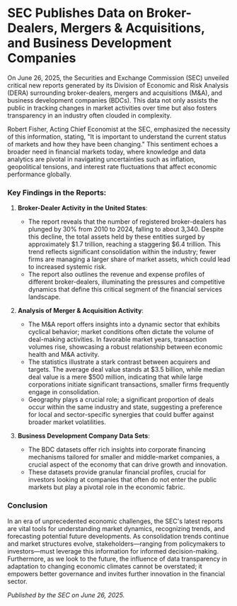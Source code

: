 # SEC Publishes Data on Broker-Dealers, Mergers & Acquisitions, and Business Development Companies

On June 26, 2025, the Securities and Exchange Commission (SEC) unveiled critical new reports generated by its Division of Economic and Risk Analysis (DERA) surrounding broker-dealers, mergers and acquisitions (M&A), and business development companies (BDCs). This data not only assists the public in tracking changes in market activities over time but also fosters transparency in an industry often clouded in complexity.

Robert Fisher, Acting Chief Economist at the SEC, emphasized the necessity of this information, stating, "It is important to understand the current status of markets and how they have been changing." This sentiment echoes a broader need in financial markets today, where knowledge and data analytics are pivotal in navigating uncertainties such as inflation, geopolitical tensions, and interest rate fluctuations that affect economic performance globally.

### Key Findings in the Reports:
1. **Broker-Dealer Activity in the United States**:
   - The report reveals that the number of registered broker-dealers has plunged by 30% from 2010 to 2024, falling to about 3,340. Despite this decline, the total assets held by these entities surged by approximately $1.7 trillion, reaching a staggering $6.4 trillion. This trend reflects significant consolidation within the industry; fewer firms are managing a larger share of market assets, which could lead to increased systemic risk.
   - The report also outlines the revenue and expense profiles of different broker-dealers, illuminating the pressures and competitive dynamics that define this critical segment of the financial services landscape.

2. **Analysis of Merger & Acquisition Activity**:
   - The M&A report offers insights into a dynamic sector that exhibits cyclical behavior; market conditions often dictate the volume of deal-making activities. In favorable market years, transaction volumes rise, showcasing a robust relationship between economic health and M&A activity.
   - The statistics illustrate a stark contrast between acquirers and targets. The average deal value stands at $3.5 billion, while median deal value is a mere $500 million, indicating that while large corporations initiate significant transactions, smaller firms frequently engage in consolidation.
   - Geography plays a crucial role; a significant proportion of deals occur within the same industry and state, suggesting a preference for local and sector-specific synergies that could buffer against broader market volatilities.

3. **Business Development Company Data Sets**:
   - The BDC datasets offer rich insights into corporate financing mechanisms tailored for smaller and middle-market companies, a crucial aspect of the economy that can drive growth and innovation.
   - These datasets provide granular financial profiles, crucial for investors looking at companies that often do not enter the public markets but play a pivotal role in the economic fabric.

### Conclusion
In an era of unprecedented economic challenges, the SEC's latest reports are vital tools for understanding market dynamics, recognizing trends, and forecasting potential future developments. As consolidation trends continue and market structures evolve, stakeholders—ranging from policymakers to investors—must leverage this information for informed decision-making.  Furthermore, as we look to the future, the influence of data transparency in adaptation to changing economic climates cannot be overstated; it empowers better governance and invites further innovation in the financial sector.

*Published by the SEC on June 26, 2025.*